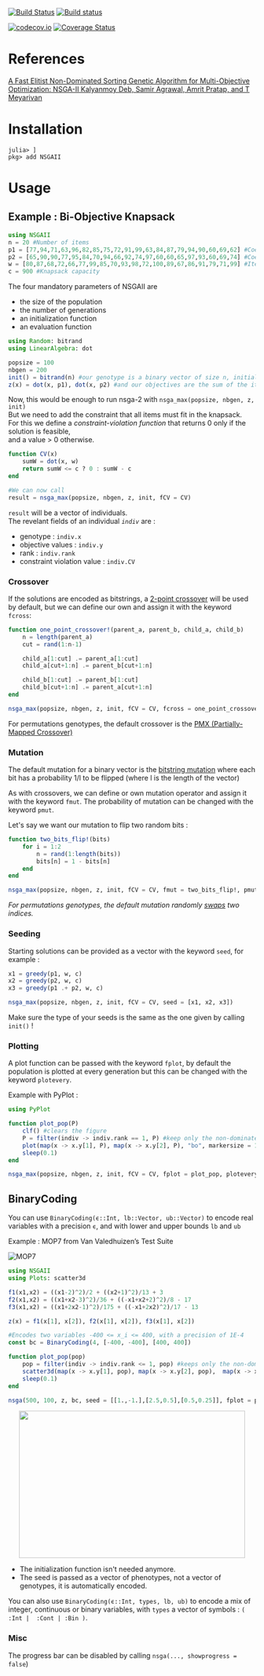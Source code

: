 [![Build Status](https://travis-ci.org/gsoleilhac/NSGAII.jl.svg?branch=master)](https://travis-ci.org/gsoleilhac/NSGAII.jl)
[![Build status](https://ci.appveyor.com/api/projects/status/0ufykequt91rk00n/branch/master?svg=true)](https://ci.appveyor.com/project/gsoleilhac/nsgaii-jl)

[![codecov.io](http://codecov.io/github/gsoleilhac/NSGAII.jl/coverage.svg?branch=master)](http://codecov.io/github/gsoleilhac/NSGAII.jl?branch=master)
[![Coverage Status](https://coveralls.io/repos/github/gsoleilhac/NSGAII.jl/badge.svg?branch=master)](https://coveralls.io/github/gsoleilhac/NSGAII.jl?branch=master)

# References 

[A Fast Elitist Non-Dominated Sorting Genetic Algorithm for Multi-Objective Optimization: NSGA-II 
Kalyanmoy Deb, Samir Agrawal, Amrit Pratap, and T Meyarivan](https://pdfs.semanticscholar.org/59a3/fea1f38c5dd661cc5bfec50add2c2f881454.pdf)


# Installation

```
julia> ]
pkg> add NSGAII
```

# Usage

## Example : Bi-Objective Knapsack

```julia
using NSGAII
n = 20 #Number of items
p1 = [77,94,71,63,96,82,85,75,72,91,99,63,84,87,79,94,90,60,69,62] #Coeffs objective 1
p2 = [65,90,90,77,95,84,70,94,66,92,74,97,60,60,65,97,93,60,69,74] #Coeffs objective 2
w = [80,87,68,72,66,77,99,85,70,93,98,72,100,89,67,86,91,79,71,99] #Items weights
c = 900 #Knapsack capacity
```

The four mandatory parameters of NSGAII are 
* the size of the population
* the number of generations
* an initialization function
* an evaluation function

```julia
using Random: bitrand
using LinearAlgebra: dot

popsize = 100
nbgen = 200
init() = bitrand(n) #our genotype is a binary vector of size n, initialized randomly
z(x) = dot(x, p1), dot(x, p2) #and our objectives are the sum of the items we pick
```
Now, this would be enough to run nsga-2 with
`nsga_max(popsize, nbgen, z, init)`  
But we need to add the constraint that all items must fit in the knapsack.  
For this we define a *constraint-violation function* that returns 0 only if the solution is feasible,  
and a value > 0 otherwise.

```julia
function CV(x)
    sumW = dot(x, w)
    return sumW <= c ? 0 : sumW - c
end

#We can now call
result = nsga_max(popsize, nbgen, z, init, fCV = CV)
```

`result` will be a vector of individuals.  
The revelant fields of an individual *`indiv`* are :
* genotype : `indiv.x`
* objective values : `indiv.y`
* rank : `indiv.rank`
* constraint violation value : `indiv.CV`

### Crossover

If the solutions are encoded as bitstrings, a [2-point crossover](https://github.com/gsoleilhac/NSGAII.jl/blob/master/src/crossover.jl#L5-L19) will be used by default, but we can define our own and assign it with the keyword `fcross`:

```julia
function one_point_crossover!(parent_a, parent_b, child_a, child_b)
    n = length(parent_a)
    cut = rand(1:n-1)

    child_a[1:cut] .= parent_a[1:cut]
    child_a[cut+1:n] .= parent_b[cut+1:n]

    child_b[1:cut] .= parent_b[1:cut]
    child_b[cut+1:n] .= parent_a[cut+1:n]
end

nsga_max(popsize, nbgen, z, init, fCV = CV, fcross = one_point_crossover!)
```

For permutations genotypes, the default crossover is the [PMX (Partially-Mapped Crossover)](https://github.com/gsoleilhac/NSGAII.jl/blob/master/src/crossover.jl#L22-L54)

### Mutation

The default mutation for a binary vector is the [bitstring mutation](https://github.com/gsoleilhac/NSGAII.jl/blob/master/src/mutation.jl#L2-L9) where each bit has a probability 1/l to be flipped (where l is the length of the vector)

As with crossovers, we can define or own mutation operator and assign it with the keyword `fmut`. The probability of mutation can be changed with the keyword `pmut`.

Let's say we want our mutation to flip two random bits :

```julia
function two_bits_flip!(bits)
    for i = 1:2
        n = rand(1:length(bits))
        bits[n] = 1 - bits[n]
    end
end

nsga_max(popsize, nbgen, z, init, fCV = CV, fmut = two_bits_flip!, pmut = 0.2)
```

*For permutations genotypes, the default mutation randomly [swaps](https://github.com/gsoleilhac/NSGAII.jl/blob/master/src/mutation.jl#L12-L18) two indices.*

### Seeding

Starting solutions can be provided as a vector with the keyword `seed`, for example : 

```julia
x1 = greedy(p1, w, c)
x2 = greedy(p2, w, c)
x3 = greedy(p1 .+ p2, w, c)

nsga_max(popsize, nbgen, z, init, fCV = CV, seed = [x1, x2, x3])
```

Make sure the type of your seeds is the same as the one given by calling `init()` !

### Plotting

A plot function can be passed with the keyword `fplot`, by default the population is plotted at every generation but this can be changed with the keyword `plotevery`.

Example with PyPlot : 
```julia
using PyPlot

function plot_pop(P)
    clf() #clears the figure
    P = filter(indiv -> indiv.rank == 1, P) #keep only the non-dominated solutions
    plot(map(x -> x.y[1], P), map(x -> x.y[2], P), "bo", markersize = 1)
    sleep(0.1)
end

nsga_max(popsize, nbgen, z, init, fCV = CV, fplot = plot_pop, plotevery = 5)
```

## BinaryCoding

You can use `BinaryCoding(ϵ::Int, lb::Vector, ub::Vector)` to encode real variables with a precision `ϵ`, and with lower and upper bounds `lb` and `ub`

Example : MOP7 from Van Valedhuizen’s Test Suite  

![MOP7](https://raw.githubusercontent.com/gsoleilhac/NSGAII.jl/master/examples/MOP7.png "MOP7")

```julia 
using NSGAII
using Plots: scatter3d

f1(x1,x2) = ((x1-2)^2)/2 + ((x2+1)^2)/13 + 3
f2(x1,x2) = ((x1+x2-3)^2)/36 + ((-x1+x2+2)^2)/8 - 17
f3(x1,x2) = ((x1+2x2-1)^2)/175 + ((-x1+2x2)^2)/17 - 13

z(x) = f1(x[1], x[2]), f2(x[1], x[2]), f3(x[1], x[2])

#Encodes two variables -400 <= x_i <= 400, with a precision of 1E-4
const bc = BinaryCoding(4, [-400, -400], [400, 400]) 

function plot_pop(pop)
    pop = filter(indiv -> indiv.rank <= 1, pop) #keeps only the non-dominated solutions
    scatter3d(map(x -> x.y[1], pop), map(x -> x.y[2], pop),  map(x -> x.y[3], pop), markersize = 1) |> display
    sleep(0.1)
end

nsga(500, 100, z, bc, seed = [[1.,-1.],[2.5,0.5],[0.5,0.25]], fplot = plot_pop)
```

<p align="center">
  <img width="460" height="300" src="https://raw.githubusercontent.com/gsoleilhac/NSGAII.jl/master/examples/MOP7.gif">
</p>

* The initialization function isn't needed anymore.
* The seed is passed as a vector of phenotypes, not a vector of genotypes, it is automatically encoded.

You can also use `BinaryCoding(ϵ::Int, types, lb, ub)` to encode a mix of integer, continuous or binary variables, with `types` a vector of symbols : `( :Int |  :Cont | :Bin )`.

### Misc

The progress bar can be disabled by calling `nsga(..., showprogress = false`)

